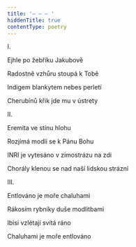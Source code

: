 ```yaml
---
title: '– – – '
hiddenTitle: true
contentType: poetry
---
```


<section>

I.

Ejhle po žebříku Jakubově

Radostně vzhůru stoupá k Tobě

Indigem blankytem nebes perletí

Cherubínů křik jde mu v ústrety

II.

Eremita ve stínu hlohu

Rozjímá modlí se k Pánu Bohu

INRI je vytesáno v zimostrázu na zdi

Chorály klenou se nad naší lidskou strázní

III.

Entlováno je moře chaluhami

Rákosím rybníky duše modlitbami

Ibisi vzlétají svítá ráno

Chaluhami je moře entlováno

</section>

